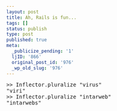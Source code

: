 ```yaml
---
layout: post
title: Ah, Rails is fun...
tags: []
status: publish
type: post
published: true
meta:
  _publicize_pending: '1'
  ljID: '866'
  original_post_id: '976'
  _wp_old_slug: '976'
---
```

<pre>
&gt;&gt; Inflector.pluralize "virus"
"viri"
&gt;&gt; Inflector.pluralize "intarweb"
"intarwebs"
</pre>
